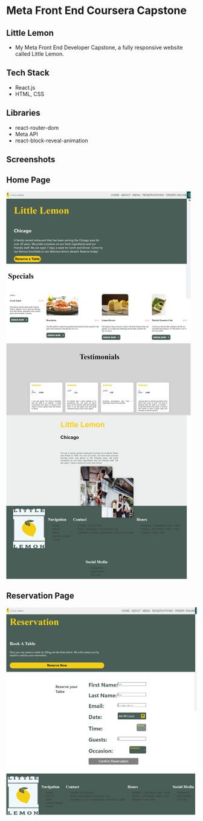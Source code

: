 # Meta Front End Coursera Capstone

## Little Lemon 

- My Meta Front End Developer Capstone, a fully responsive website called Little Lemon. 

## Tech Stack

- React.js
- HTML, CSS

## Libraries

- react-router-dom
- Meta API
- react-block-reveal-animation
  

## Screenshots



## Home Page

![Homepage](https://github.com/lyokoth/meta-front-end-capstone/blob/master/src/Screenshots/homepage.png)


## Reservation Page


![Reservations](https://github.com/lyokoth/meta-front-end-capstone/blob/master/src/Screenshots/reservations.png)

